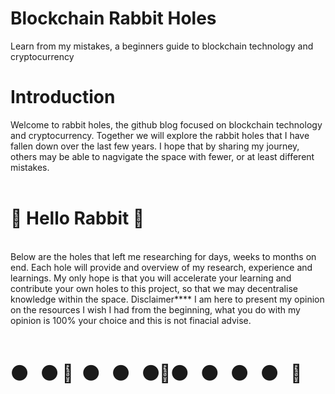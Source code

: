 # Blockchain Rabbit Holes
Learn from my mistakes, a beginners guide to blockchain technology and cryptocurrency
<br> 
<h1>Introduction</h1>
<body> Welcome to rabbit holes, the github blog focused on blockchain technology and cryptocurrency. Together we will explore the rabbit holes that I have fallen down over the last few years. I hope that by sharing my journey, others may be able to nagvigate the space with fewer, or at least different mistakes.
<br> 
 <br> 
<h1> &#x1F407; Hello Rabbit &#x1F407;</h1> 
<br> 
<body>Below are the holes that left me researching for days, weeks to months on end. Each hole will provide and overview of my research, experience and learnings. My only hope is that you will accelerate your learning and contribute your own holes to this project, so that we may decentralise knowledge within the space.
Disclaimer**** I am here to present my opinion on the resources I wish I had from the beginning, what you do with my opinion is 100% your choice and this is not finacial advise. </body>
<br> 
  <br>
<h1>&#x26AB&nbsp;&nbsp;&nbsp;&#x26AB&nbsp;&#x1F407;&nbsp;&nbsp;&#x26AB&nbsp;&nbsp;&nbsp;&#x26AB&nbsp;&nbsp;&nbsp;&#x26AB&#x1F407;&#x26AB&nbsp;&nbsp;&nbsp;&#x26AB&nbsp;&nbsp;&nbsp;&#x26AB&nbsp;&nbsp;&nbsp;&#x26AB&nbsp;&nbsp;&nbsp;&#x1F407;</h1> 
<img src="https://www.petsthattravel.com/wp-content/uploads/2019/06/public-transport-rabbit-640x405.jpg”/>
